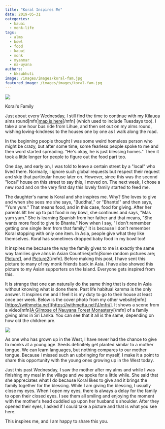 ```yaml
---
title: "Koral Inspires Me"
date: 2019-05-31
categories: 
  - kauai
  - monk-life
tags: 
  - alms
  - bowl
  - food
  - kauai
  - monk
  - myanmar
  - na-uyana
authors: 
  - bksubhuti
image: /images/images/koral-fam.jpg
featured_image: /images/images/koral-fam.jpg
---
```


![](/images/koral-fam-1024x768.jpg)

Koral's Family

Just about every Wednesday, I still find the time to continue with my Kilauea alms round\[mfn\][map is here](https://americanmonk.org/alms-map/)\[/mfn\] (which used to include Tuesdays too). I take a one hour bus ride from Lihue, and then set out on my alms round, wishing loving-kindness to the houses one by one as I walk along the road.

In the beginning people thought I was some weird homeless person who might be crazy, but after some time, some fearless people spoke to me and then word started spreading. "He's okay, he is just blessing homes." Then it took a little longer for people to figure out the food part too.

One day, and early on, I was told to leave a certain street by a "local" who lived there. Normally, I ignore such global requests but respect their request and skip that particular house later on. However, since this was the second "local" house on this street to say this, I moved on. The next week, I chose a new road and on the very first day this lovely family started to feed me.

The daughter's name is Koral and she inspires me. Why? She loves to give and when she sees me she says, "Buddha!," or "Bhante!" and then says, "Yum yum." That means food, and in this case, food for giving. After her parents lift her up to put food in my bowl, she continues and says, "Mas yum yum." She is learning Spanish from her father and that means, "She wants more food to give to Bhante." Now when I say, "I don't remember getting one single item from that family," it is because I don't remember Koral stopping with only one item. In Asia, people give what they like themselves. Koral has sometimes dropped baby food in my bowl too!

It inspires me because the way the family gives to me is exactly the same way families give alms in Asian Countries\[mfn\]Some random pictures are[: Picture1](https://www.shutterstock.com/image-photo/buddhist-monks-given-food-offering-people-228962230?src=sdsu-beMU2_WzHnJtWvshw-1-21), and [Picture2](https://www.alamy.com/stock-photo-bangkok-thailand-21st-july-2013-three-generations-of-a-family-give-58389824.html?pv=1&stamp=2&imageid=8182667A-6A0F-4609-A83B-30FB26F629A9&p=151045&n=0&orientation=0&pn=1&searchtype=0&IsFromSearch=1&srch=foo%3dbar%26st%3d0%26pn%3d1%26ps%3d100%26sortby%3d2%26resultview%3dsortbyPopular%26npgs%3d0%26qt%3dlaypeople%26qt_raw%3dlaypeople%26lic%3d3%26mr%3d0%26pr%3d0%26ot%3d0%26creative%3d%26ag%3d0%26hc%3d0%26pc%3d%26blackwhite%3d%26cutout%3d%26tbar%3d1%26et%3d0x000000000000000000000%26vp%3d0%26loc%3d0%26imgt%3d0%26dtfr%3d%26dtto%3d%26size%3d0xFF%26archive%3d1%26groupid%3d%26pseudoid%3d%26a%3d%26cdid%3d%26cdsrt%3d%26name%3d%26qn%3d%26apalib%3d%26apalic%3d%26lightbox%3d%26gname%3d%26gtype%3d%26xstx%3d0%26simid%3d%26saveQry%3d%26editorial%3d1%26nu%3d%26t%3d%26edoptin%3d%26customgeoip%3d%26cap%3d1%26cbstore%3d1%26vd%3d0%26lb%3d%26fi%3d2%26edrf%3d%26ispremium%3d1%26flip%3d0%26pl%3d)\[/mfn\]. Before making this post, I have sent this picture to many of my monk friends back in Asia. I have also showed this picture to my Asian supporters on the Island. Everyone gets inspired from this.

It is strange that one can naturally do the same thing that is done in Asia without knowing what is done there. Past life habitual kamma is the only answer. It inspires me and I feel it is my duty to go to their house at least once per week. Below is the cover photo from my other website\[mfn\][https://withmetta.net](https://withmetta.net)\[/mfn\]. It shows a scene from a video\[mfn\][A Glimpse of Nauyana Forest Monastery](https://youtu.be/g-sk9SGaZUk?t=364)\[/mfn\] of a family giving alms in Sri Lanka. You can see that it all is the same, depending on how old the children are.

![](/images/withmettacovernew.jpg)

As one who has grown up in the West, I have never had the chance to give to monks at a young age. Seeds definitely get planted similar to a mother tongue. We can learn languages, but nothing compares to our mother tongue. Because I missed such an upbringing for myself, I make it a point to share this opportunity with the young ones growing up in the West today.

Just this past Wednesday, I saw the mother after my alms and while I was finishing my meal in the village and we spoke for a little while. She said that she appreciates what I do because Koral likes to give and it brings the family together for the blessing. While I am giving the blessing, I usually close my eyes. When I open my eyes, there is always a delay for the family to open their closed eyes. I see them all smiling and enjoying the moment with the mother's head cuddled up upon her husband's shoulder. After they opened their eyes, I asked if I could take a picture and that is what you see here.

This inspires me, and I am happy to share this you.
